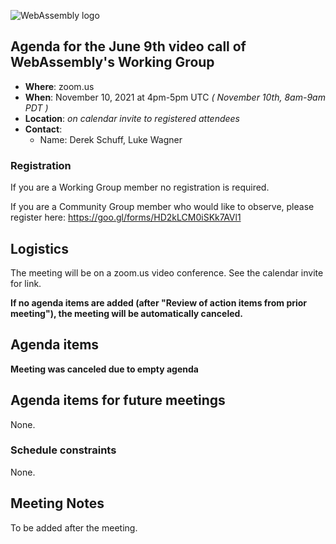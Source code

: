 ![WebAssembly logo](/images/WebAssembly.png)

## Agenda for the June 9th video call of WebAssembly's Working Group

- **Where**: zoom.us
- **When**: November 10, 2021 at 4pm-5pm UTC *( November 10th, 8am-9am PDT )*
- **Location**: *on calendar invite to registered attendees*
- **Contact**:
    - Name: Derek Schuff, Luke Wagner

### Registration

If you are a Working Group member no registration is required.

If you are a Community Group member who would like to observe, please register here: https://goo.gl/forms/HD2kLCM0iSKk7AVl1

## Logistics

The meeting will be on a zoom.us video conference.
See the calendar invite for link.

**If no agenda items are added (after "Review of action items from prior meeting"),
the meeting will be automatically canceled.**

## Agenda items

**Meeting was canceled due to empty agenda**

## Agenda items for future meetings

None.

### Schedule constraints

None.

## Meeting Notes

To be added after the meeting.
